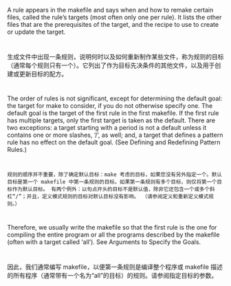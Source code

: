 A rule appears in the makefile and says when and how to remake certain files, called the rule’s targets (most often only one per rule). It lists the other files that are the prerequisites of the target, and the recipe to use to create or update the target.

#
生成文件中出现一条规则，说明何时以及如何重新制作某些文件，称为规则的目标（通常每个规则只有一个）。它列出了作为目标先决条件的其他文件，以及用于创建或更新目标的配方。
#

The order of rules is not significant, except for determining the default goal: the target for make to consider, if you do not otherwise specify one. The default goal is the target of the first rule in the first makefile. If the first rule has multiple targets, only the first target is taken as the default. There are two exceptions: a target starting with a period is not a default unless it contains one or more slashes, ‘/’, as well; and, a target that defines a pattern rule has no effect on the default goal. (See Defining and Redefining Pattern Rules.)

#
`规则的顺序并不重要，除了确定默认目标：make 考虑的目标，如果您没有另外指定一个。默认目标是第一个 makefile 中第一条规则的目标。如果第一条规则有多个目标，则仅将第一个目标作为默认目标。 有两个例外：以句点开头的目标不是默认值，除非它还包含一个或多个斜杠“/”；并且，定义模式规则的目标对默认目标没有影响。 （请参阅定义和重新定义模式规则。）`
#

Therefore, we usually write the makefile so that the first rule is the one for compiling the entire program or all the programs described by the makefile (often with a target called ‘all’). See Arguments to Specify the Goals.

#
因此，我们通常编写 makefile，以便第一条规则是编译整个程序或 ma​​kefile 描述的所有程序（通常带有一个名为“all”的目标）的规则。请参阅指定目标的参数。
#